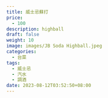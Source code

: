 ```yaml
---
title: 威士忌蘇打
price:
  - 100
description: highball 
draft: false
weight: 10
image: images/JB Soda Highball.jpeg
categories:
  - 台菜
tags:
  - 威士忌
  - 汽水
  - 調酒
date: 2023-08-12T03:52:50+08:00
---
```


